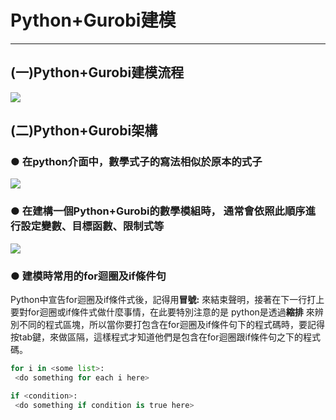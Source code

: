# Python+Gurobi建模
-------------------
## (一)Python+Gurobi建模流程
![](https://github.com/wurmen/Gurobi-Python/blob/master/python-gurobi%20%20model/picture/Python%2Bgurobi%E5%BB%BA%E6%A8%A1%E6%B5%81%E7%A8%8B.png)

## (二)Python+Gurobi架構

### ● 在python介面中，數學式子的寫法相似於原本的式子
![](https://github.com/wurmen/Gurobi-Python/blob/master/python-gurobi%20%20model/picture/python%E6%95%B8%E5%AD%B8%E5%BC%8F%E5%AD%90.png)
### ● 在建構一個Python+Gurobi的數學模組時， 通常會依照此順序進行設定變數、目標函數、限制式等
![](https://github.com/wurmen/Gurobi-Python/blob/master/python-gurobi%20%20model/picture/Python%2Bgurobi%20%E6%9E%B6%E6%A7%8B.png)

### ● 建模時常用的for迴圈及if條件句
Python中宣告for迴圈及if條件式後，記得用**冒號:** 來結束聲明，接著在下一行打上要對for迴圈或if條件式做什麼事情，在此要特別注意的是
python是透過**縮排** 來辨別不同的程式區塊，所以當你要打包含在for迴圈及if條件句下的程式碼時，要記得按tab鍵，來做區隔，這樣程式才知道他們是包含在for迴圈跟if條件句之下的程式碼。
```python
for i in <some list>:
 <do something for each i here>
```
```python
if <condition>:
 <do something if condition is true here>
```
